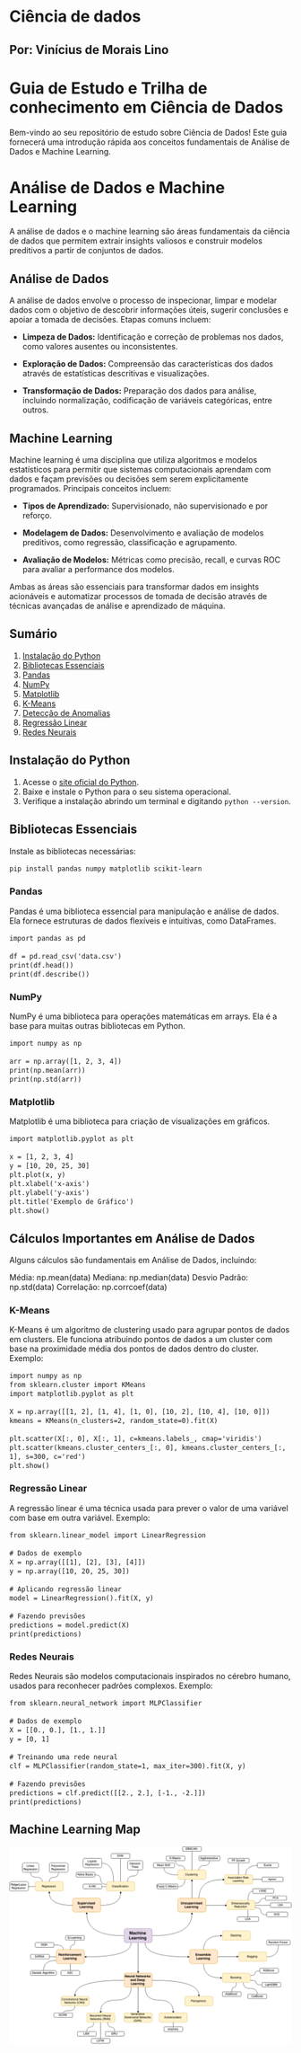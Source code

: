 # Ciência de dados
## Por: Vinícius de Morais Lino
# Guia de Estudo e Trilha de conhecimento em Ciência de Dados

Bem-vindo ao seu repositório de estudo sobre Ciência de Dados! Este guia fornecerá uma introdução rápida aos conceitos fundamentais de Análise de Dados e Machine Learning.

# Análise de Dados e Machine Learning

A análise de dados e o machine learning são áreas fundamentais da ciência de dados que permitem extrair insights valiosos e construir modelos preditivos a partir de conjuntos de dados.

## Análise de Dados

A análise de dados envolve o processo de inspecionar, limpar e modelar dados com o objetivo de descobrir informações úteis, sugerir conclusões e apoiar a tomada de decisões. Etapas comuns incluem:

- **Limpeza de Dados:** Identificação e correção de problemas nos dados, como valores ausentes ou inconsistentes.
  
- **Exploração de Dados:** Compreensão das características dos dados através de estatísticas descritivas e visualizações.

- **Transformação de Dados:** Preparação dos dados para análise, incluindo normalização, codificação de variáveis categóricas, entre outros.

## Machine Learning

Machine learning é uma disciplina que utiliza algoritmos e modelos estatísticos para permitir que sistemas computacionais aprendam com dados e façam previsões ou decisões sem serem explicitamente programados. Principais conceitos incluem:

- **Tipos de Aprendizado:** Supervisionado, não supervisionado e por reforço.
  
- **Modelagem de Dados:** Desenvolvimento e avaliação de modelos preditivos, como regressão, classificação e agrupamento.

- **Avaliação de Modelos:** Métricas como precisão, recall, e curvas ROC para avaliar a performance dos modelos.

Ambas as áreas são essenciais para transformar dados em insights acionáveis e automatizar processos de tomada de decisão através de técnicas avançadas de análise e aprendizado de máquina.

## Sumário

1. [Instalação do Python](#instalação-do-python)
2. [Bibliotecas Essenciais](#bibliotecas-essenciais)
3. [Pandas](#pandas)
4. [NumPy](#numpy)
5. [Matplotlib](#matplotlib)
6. [K-Means](#k-means)
7. [Detecção de Anomalias](#detecção-de-anomalias)
8. [Regressão Linear](#regressão-linear)
9. [Redes Neurais](#redes-neurais)

## Instalação do Python

1. Acesse o [site oficial do Python](https://www.python.org/).
2. Baixe e instale o Python para o seu sistema operacional.
3. Verifique a instalação abrindo um terminal e digitando `python --version`.

## Bibliotecas Essenciais

Instale as bibliotecas necessárias:

```bash
pip install pandas numpy matplotlib scikit-learn
```


### Pandas
Pandas é uma biblioteca essencial para manipulação e análise de dados. Ela fornece estruturas de dados flexíveis e intuitivas, como DataFrames.
```
import pandas as pd

df = pd.read_csv('data.csv')
print(df.head())
print(df.describe())
```

### NumPy
NumPy é uma biblioteca para operações matemáticas em arrays. Ela é a base para muitas outras bibliotecas em Python.
```
import numpy as np

arr = np.array([1, 2, 3, 4])
print(np.mean(arr))
print(np.std(arr))

```

### Matplotlib
Matplotlib é uma biblioteca para criação de visualizações em gráficos.
```
import matplotlib.pyplot as plt

x = [1, 2, 3, 4]
y = [10, 20, 25, 30]
plt.plot(x, y)
plt.xlabel('x-axis')
plt.ylabel('y-axis')
plt.title('Exemplo de Gráfico')
plt.show()

```
## Cálculos Importantes em Análise de Dados
Alguns cálculos são fundamentais em Análise de Dados, incluindo:

Média: np.mean(data)
Mediana: np.median(data)
Desvio Padrão: np.std(data)
Correlação: np.corrcoef(data)


### K-Means
K-Means é um algoritmo de clustering usado para agrupar pontos de dados em clusters. Ele funciona atribuindo pontos de dados a um cluster com base na proximidade média dos pontos de dados dentro do cluster. Exemplo:
```
import numpy as np
from sklearn.cluster import KMeans
import matplotlib.pyplot as plt

X = np.array([[1, 2], [1, 4], [1, 0], [10, 2], [10, 4], [10, 0]])
kmeans = KMeans(n_clusters=2, random_state=0).fit(X)

plt.scatter(X[:, 0], X[:, 1], c=kmeans.labels_, cmap='viridis')
plt.scatter(kmeans.cluster_centers_[:, 0], kmeans.cluster_centers_[:, 1], s=300, c='red')
plt.show()

```

### Regressão Linear
A regressão linear é uma técnica usada para prever o valor de uma variável com base em outra variável. Exemplo:

```
from sklearn.linear_model import LinearRegression

# Dados de exemplo
X = np.array([[1], [2], [3], [4]])
y = np.array([10, 20, 25, 30])

# Aplicando regressão linear
model = LinearRegression().fit(X, y)

# Fazendo previsões
predictions = model.predict(X)
print(predictions)

```


### Redes Neurais
Redes Neurais são modelos computacionais inspirados no cérebro humano, usados para reconhecer padrões complexos. Exemplo:

```
from sklearn.neural_network import MLPClassifier

# Dados de exemplo
X = [[0., 0.], [1., 1.]]
y = [0, 1]

# Treinando uma rede neural
clf = MLPClassifier(random_state=1, max_iter=300).fit(X, y)

# Fazendo previsões
predictions = clf.predict([[2., 2.], [-1., -2.]])
print(predictions)

```

## Machine Learning Map

![Machine Learning Map](images/machine-learning-map.png)
